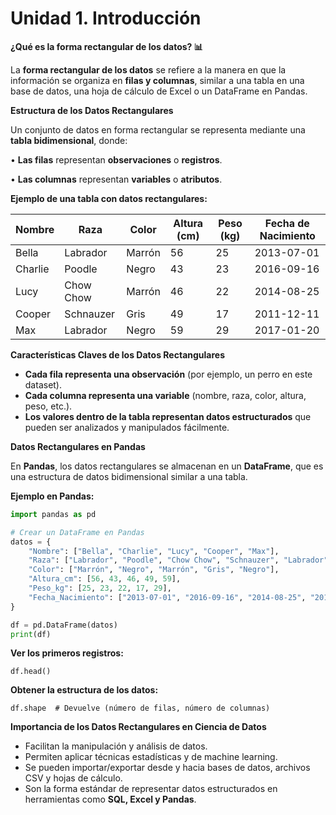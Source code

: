 # Unidad 1. Introducción

**¿Qué es la forma rectangular de los datos? 📊**

La **forma rectangular de los datos** se refiere a la manera en que la información se organiza en **filas y columnas**, similar a una tabla en una base de datos, una hoja de cálculo de Excel o un DataFrame en Pandas.

**Estructura de los Datos Rectangulares**

Un conjunto de datos en forma rectangular se representa mediante una **tabla bidimensional**, donde:

•	**Las filas** representan **observaciones** o **registros**.

•	**Las columnas** representan **variables** o **atributos**.

**Ejemplo de una tabla con datos rectangulares:**

| **Nombre** | **Raza** | **Color** | **Altura (cm)** | **Peso (kg)** | **Fecha de Nacimiento** |
| --- | --- | --- | --- | --- | --- |
| Bella | Labrador | Marrón | 56 | 25 | 2013-07-01 |
| Charlie | Poodle | Negro | 43 | 23 | 2016-09-16 |
| Lucy | Chow Chow | Marrón | 46 | 22 | 2014-08-25 |
| Cooper | Schnauzer | Gris | 49 | 17 | 2011-12-11 |
| Max | Labrador | Negro | 59 | 29 | 2017-01-20 |

**Características Claves de los Datos Rectangulares**

- **Cada fila representa una observación** (por ejemplo, un perro en este dataset).
- **Cada columna representa una variable** (nombre, raza, color, altura, peso, etc.).
- **Los valores dentro de la tabla representan datos estructurados** que pueden ser analizados y manipulados fácilmente.

**Datos Rectangulares en Pandas**

En **Pandas**, los datos rectangulares se almacenan en un **DataFrame**, que es una estructura de datos bidimensional similar a una tabla.

**Ejemplo en Pandas:**

```python
import pandas as pd

# Crear un DataFrame en Pandas
datos = {
    "Nombre": ["Bella", "Charlie", "Lucy", "Cooper", "Max"],
    "Raza": ["Labrador", "Poodle", "Chow Chow", "Schnauzer", "Labrador"],
    "Color": ["Marrón", "Negro", "Marrón", "Gris", "Negro"],
    "Altura_cm": [56, 43, 46, 49, 59],
    "Peso_kg": [25, 23, 22, 17, 29],
    "Fecha_Nacimiento": ["2013-07-01", "2016-09-16", "2014-08-25", "2011-12-11", "2017-01-20"]
}

df = pd.DataFrame(datos)
print(df)
```

**Ver los primeros registros:**

```
df.head()
```

**Obtener la estructura de los datos:**

```
df.shape  # Devuelve (número de filas, número de columnas)
```

**Importancia de los Datos Rectangulares en Ciencia de Datos**

- Facilitan la manipulación y análisis de datos.
- Permiten aplicar técnicas estadísticas y de machine learning.
- Se pueden importar/exportar desde y hacia bases de datos, archivos CSV y hojas de cálculo.
- Son la forma estándar de representar datos estructurados en herramientas como **SQL, Excel y Pandas**.
